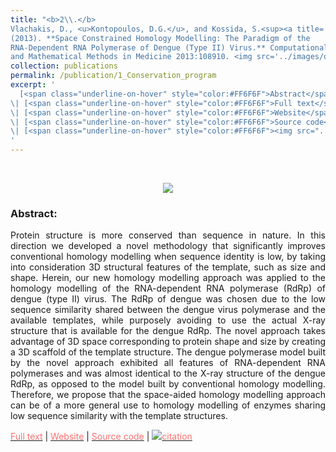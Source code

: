 ```yaml
---
title: "<b>2\\.</b> 
Vlachakis, D., <u>Kontopoulos, D.G.</u>, and Kossida, S.<sup><a title='Corresponding author'>✉</a></sup>
(2013). **Space Constrained Homology Modelling: The Paradigm of the
RNA-Dependent RNA Polymerase of Dengue (Type II) Virus.** Computational 
and Mathematical Methods in Medicine 2013:108910. <img src='../images/open_access.png'>"
collection: publications
permalink: /publication/1_Conservation_program
excerpt: '
  [<span class="underline-on-hover" style="color:#FF6F6F">Abstract</span>](../publication/1_Conservation_program)
\| [<span class="underline-on-hover" style="color:#FF6F6F">Full text</span>](https://www.hindawi.com/journals/cmmm/2013/108910/)
\| [<span class="underline-on-hover" style="color:#FF6F6F">Website</span>](https://dgkontopoulos.github.io/space_molding/)
\| [<span class="underline-on-hover" style="color:#FF6F6F">Source code</span>](https://github.com/dgkontopoulos/space_molding)
\| [<span class="underline-on-hover" style="color:#FF6F6F"><img src="../images/bibtex.svg">citation</span>](../bibtex/2_Space_constrained.bib)
'
---
```


<br><center><img src="../images/publications/space_molding.png"></center>

### Abstract:

<p style='text-align: justify;'>
Protein structure is more conserved than sequence in nature. In this 
direction we developed a novel methodology that significantly improves 
conventional homology modelling when sequence identity is low, by taking 
into consideration 3D structural features of the template, such as size 
and shape. Herein, our new homology modelling approach was applied to the 
homology modelling of the RNA-dependent RNA polymerase (RdRp) of dengue 
(type II) virus. The RdRp of dengue was chosen due to the low sequence 
similarity shared between the dengue virus polymerase and the available 
templates, while purposely avoiding to use the actual X-ray structure 
that is available for the dengue RdRp. The novel approach takes advantage 
of 3D space corresponding to protein shape and size by creating a 3D 
scaffold of the template structure. The dengue polymerase model built 
by the novel approach exhibited all features of RNA-dependent RNA 
polymerases and was almost identical to the X-ray structure of the dengue 
RdRp, as opposed to the model built by conventional homology modelling. 
Therefore, we propose that the space-aided homology modelling approach 
can be of a more general use to homology modelling of enzymes sharing 
low sequence similarity with the template structures.
</p>

[<span class="underline-on-hover" style="color:#FF6F6F">Full text</span>](https://www.hindawi.com/journals/cmmm/2013/108910/)
\| [<span class="underline-on-hover" style="color:#FF6F6F">Website</span>](https://dgkontopoulos.github.io/space_molding/)
\| [<span class="underline-on-hover" style="color:#FF6F6F">Source code</span>](https://github.com/dgkontopoulos/space_molding)
\| [<span class="underline-on-hover" style="color:#FF6F6F"><img src="../images/bibtex.svg">citation</span>](../bibtex/2_Space_constrained.bib)

